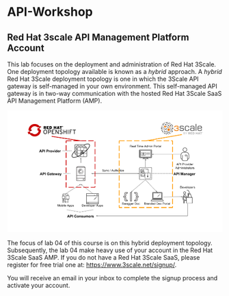 # API-Workshop

## Red Hat 3scale API Management Platform Account
This lab focuses on the deployment and administration of Red Hat 3Scale. One deployment topology available is known as a *hybrid* approach. A *hybrid* Red Hat 3Scale deployment topology is one in which the 3Scale API gateway is self-managed in your own environment. This self-managed API gateway is in two-way communication with the hosted Red Hat 3Scale SaaS API Management Platform (AMP).

![00-3scale-hybrid-deployment.png](./img/00-3scale-hybrid-deployment.png)

The focus of lab 04 of this course is on this hybrid deployment topology. Subsequently, the lab 04 make heavy use of your account in the Red Hat 3Scale SaaS AMP. If you do not have a Red Hat 3Scale SaaS, please register for free trial one at: https://www.3scale.net/signup/.

You will receive an email in your inbox to complete the signup process and activate your account.
